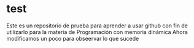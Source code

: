 # test
Este es un repositorio de prueba para aprender a usar github con fin de utilizarlo para la materia de Programación con memoria dinámica
Ahora modificamos un poco para obseervar lo que sucede
